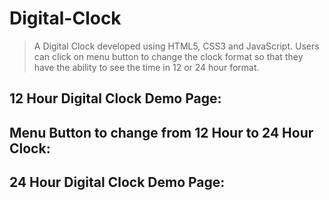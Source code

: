 # Digital-Clock


>  A Digital Clock developed using HTML5, CSS3 and JavaScript. Users can click on menu button to change the clock format so that they have the ability to see the time in 12 or 24 hour format.

## 12 Hour Digital Clock Demo Page:

## Menu Button to change from 12 Hour to 24 Hour Clock:

## 24 Hour Digital Clock Demo Page:

